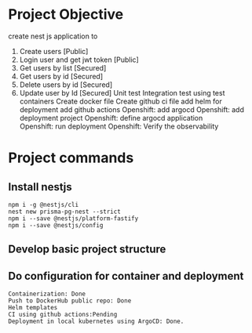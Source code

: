 # Project Objective 
create nest js application to 
1. Create users [Public]
2. Login user and get jwt token [Public] 
3. Get users by list [Secured]
4. Get users by id [Secured]
5. Delete users by id [Secured]
6. Update user by Id [Secured]
Unit test 
Integration test using test containers 
Create docker file 
Create github ci file 
add helm for deployment 
add github actions 
Openshift: add argocd
Openshift: add deployment project 
Openshift: define argocd application  
Openshift: run deployment 
Openshift: Verify the observability 

# Project commands 

## Install nestjs
    npm i -g @nestjs/cli
    nest new prisma-pg-nest --strict
    npm i --save @nestjs/platform-fastify
    npm i --save @nestjs/config
## Develop basic project structure
## Do configuration for container and deployment
    Containerization: Done
    Push to DockerHub public repo: Done
    Helm templates
    CI using github actions:Pending 
    Deployment in local kubernetes using ArgoCD: Done.
